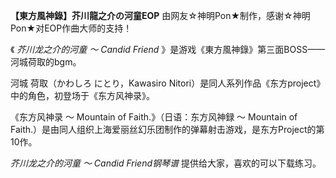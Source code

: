 

**【東方風神錄】芥川龍之介の河童EOP** 由网友☆神明Pon★制作，感谢☆神明Pon★对EOP作曲大师的支持！

  

《 _芥川龙之介的河童 ～ Candid Friend_ 》是游戏《東方風神錄》第三面BOSS——河城荷取的bgm。

  

河城 荷取（かわしろ にとり，Kawasiro Nitori）是同人系列作品《东方project》中的角色，初登场于《东方风神录》。

  

《东方风神录 ～ Mountain of Faith.》（日语：东方风神録 ～ Mountain of
Faith.）是由同人组织上海爱丽丝幻乐团制作的弹幕射击游戏，是东方Project的第10作。

  

_芥川龙之介的河童 ～ Candid Friend钢琴谱_ 提供给大家，喜欢的可以下载练习。

